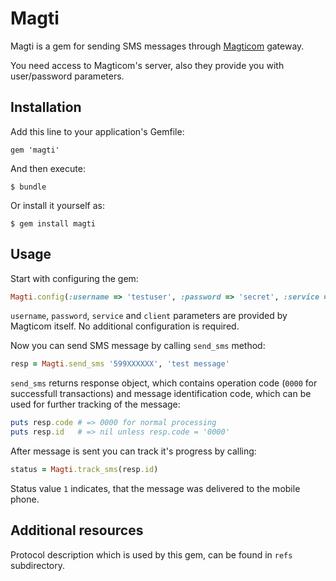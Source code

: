 # Magti 

Magti is a gem for sending SMS messages through [Magticom](http://www.magticom.ge/) gateway.

You need access to Magticom's server, also they provide you with user/password parameters.

## Installation

Add this line to your application's Gemfile:

    gem 'magti'

And then execute:

    $ bundle

Or install it yourself as:

    $ gem install magti

## Usage

Start with configuring the gem:

```ruby
Magti.config(:username => 'testuser', :password => 'secret', :service => 1, :client => 1)
```

`username`, `password`, `service` and `client` parameters are provided by Magticom itself.
No additional configuration is required.

Now you can send SMS message by calling `send_sms` method:

```ruby
resp = Magti.send_sms '599XXXXXX', 'test message'
```

`send_sms` returns response object, which contains operation code (`0000` for successfull transactions)
and message identification code, which can be used for further tracking of the message:


```ruby
puts resp.code # => 0000 for normal processing
puts resp.id   # => nil unless resp.code = '0000'
```

After message is sent you can track it's progress by calling:

```ruby
status = Magti.track_sms(resp.id)
```

Status value `1` indicates, that the message was delivered to the mobile phone.

## Additional resources

Protocol description which is used by this gem, can be found in `refs` subdirectory.
